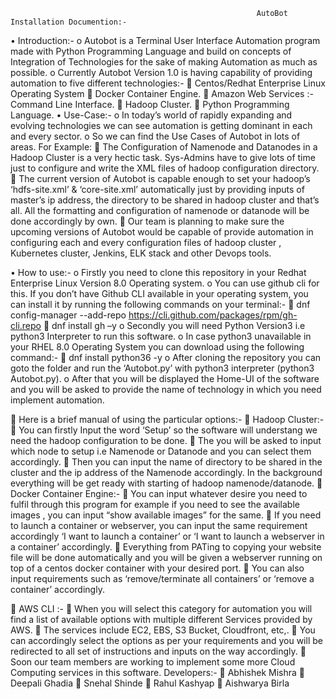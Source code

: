                                                            AutoBot Installation Documention:-

•	Introduction:-
o	Autobot is a Terminal User Interface Automation program made with Python Programming Language and build on concepts of Integration of Technologies for the sake of making Automation as much as possible.
o	Currently Autobot  Version 1.0  is having capability of providing automation to five different technologies:-
	Centos/Redhat Enterprise Linux Operating System
	Docker Container Engine.
	Amazon Web Services :- Command Line Interface.
	Hadoop Cluster.
	Python Programming Language.
•	Use-Case:-
o	In today’s world of rapidly expanding and evolving technologies we can see automation is getting dominant in each and every sector.
o	So we can find the Use Cases of Autobot in lots of areas. For Example:
	The Configuration of Namenode and Datanodes in a Hadoop Cluster is a very hectic task. Sys-Admins have to give lots of time just to configure and write the XML files of hadoop configuration directory.
	The current version of Autobot is capable enough to set your hadoop’s ‘hdfs-site.xml’ & ‘core-site.xml’ automatically just by providing inputs of master’s ip address, the directory to be shared in hadoop cluster and that’s all. All the formatting and configuration of namenode or datanode will be done accordingly by own.
	Our team is planning to make sure the upcoming versions of Autobot would be capable of provide automation in configuring each and every configuration files of hadoop cluster , Kubernetes cluster, Jenkins, ELK stack and other Devops tools.

•	How to use:-
o	Firstly you need to clone this repository in your Redhat Enterprise Linux Version 8.0 Operating system.
o	You can use github cli for this. If you don’t have Github CLI available in your operating system, you can install it by running the following commands on your terminal:-
	dnf config-manager --add-repo https://cli.github.com/packages/rpm/gh-cli.repo
	dnf install gh –y
o	Secondly you will need Python Version3 i.e python3 Interpreter to run this software.
o	In case python3 unavailable in your RHEL 8.0 Operating System you can download using the following command:-
	dnf install python36 -y
o	After cloning the repository you can goto the folder and run the ‘Autobot.py’ with python3 interpreter (python3 Autobot.py).
o	After that you will be displayed the Home-UI of the software and you will be asked to provide the name of technology in which you need implement automation.

	Here is a brief manual of using the particular options:-
	Hadoop Cluster:-
	You can firstly Input the word ‘Setup’ so the software will understang we need the hadoop configuration to be done.
	The you will be asked to input which node to setup i.e Namenode or Datanode and you can select them accordingly.
	Then you can input the name of directory to be shared in the cluster and the ip address of the Namenode accordingly. In the background everything will be get ready with starting of hadoop namenode/datanode.
	Docker Container Engine:-
	You can input whatever desire you need to fulfil through this program for example if you need to see the available images , you can input “show available images” for the same.
	If you  need to launch a container or webserver, you can input the same requirement accordingly ‘I want to launch a container’ or ‘I want to launch a webserver in a container’ accordingly.
	Everything from PATing to copying your website file will be done automatically and you will be given a webserver running on top of a centos docker container with your desired port.
	You can also input requirements such as ‘remove/terminate all containers’ or ‘remove a container’ accordingly.


	AWS CLI :-
	When you will select this category for automation you will find a list of available options with multiple different Services provided by AWS.
	The services include EC2, EBS, S3 Bucket, Cloudfront, etc,.
	You can accordingly select the options as per your requirements and you will be redirected to all set of instructions and inputs on the way accordingly.
	Soon our team members are working to implement some more Cloud Computing services in this software.
Developers:-
	Abhishek Mishra 
	Deepali Ghadia
	Snehal Shinde
	Rahul Kashyap
	Aishwarya Birla

